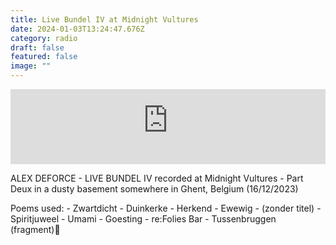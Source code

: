 ```yaml
---
title: Live Bundel IV at Midnight Vultures
date: 2024-01-03T13:24:47.676Z
category: radio
draft: false
featured: false
image: ""
---
```

<iframe width="100%" height="120" src="https://player-widget.mixcloud.com/widget/iframe/?hide_cover=1&light=1&feed=%2FKioskRadio%2Fnonchalance-calcul%C3%A9e-w-alex-deforce-kiosk-radio-21122023%2F" frameborder="0" ></iframe>

ALEX DEFORCE - LIVE BUNDEL IV
		recorded at Midnight Vultures - Part Deux 
		in a dusty basement
		somewhere in Ghent, Belgium (16/12/2023)

Poems used:
	- Zwartdicht
	- Duinkerke
	- Herkend
	- Ewewig
	- (zonder titel)
	- Spiritjuweel
	- Umami
	- Goesting
	- re:Folies Bar
	- Tussenbruggen (fragment)